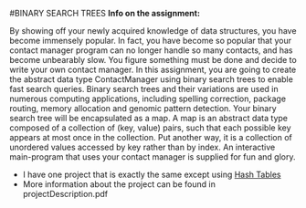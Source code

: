 #BINARY SEARCH TREES
**Info on the assignment:**

   
   By showing off your newly acquired knowledge of data structures, you have become immensely popular. In fact, you have become so popular that your contact manager program can no longer handle so many contacts, and has become unbearably slow. You figure something must be done and decide to write your own contact manager.
   In this assignment, you are going to create the abstract data type ContactManager using binary search trees to enable fast search queries. Binary search trees and their variations are used in numerous computing applications, including spelling correction, package routing, memory allocation and genomic pattern detection. Your binary search tree will be encapsulated as a map.
   A map is an abstract data type composed of a collection of (key, value) pairs, such that each possible key appears at most once in the collection. Put another way, it is a collection of unordered values accessed by key rather than by index.
   An interactive main-program that uses your contact manager is supplied for fun and glory.
   
  * I have one project that is exactly the same except using [Hash Tables](https://github.com/Kristjan93/HASH_TABLES)
  * More information about the project can be found in projectDescription.pdf
